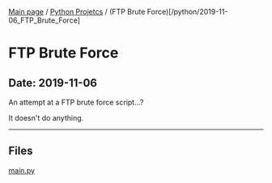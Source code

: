 [Main page](/) / [Python Projetcs](/python) / (FTP Brute Force)[/python/2019-11-06_FTP_Brute_Force]

# FTP Brute Force

## Date: 2019-11-06

An attempt at a FTP brute force script...?

It doesn't do anything.

-----

## Files

[main.py](main.py)